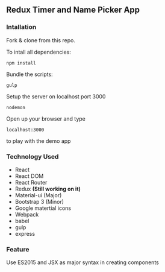 ## Redux Timer and Name Picker App

### Intallation
Fork & clone from this repo.  

To intall all dependencies:  
```
npm install 
```  

Bundle the scripts:  
```
gulp  
```  

Setup the server on localhost port 3000  
```
nodemon 
```  

Open up your browser and type
  ```
  localhost:3000
  ```
  to play with the demo app
  
### Technology Used
* React 
* React DOM
* React Router
* Redux **(Still working on it)**
* Material-ui (Major)
* Bootstrap 3 (Minor)
* Google matertial icons
* Webpack
* babel
* gulp
* express

### Feature
Use ES2015 and JSX as major syntax in creating components